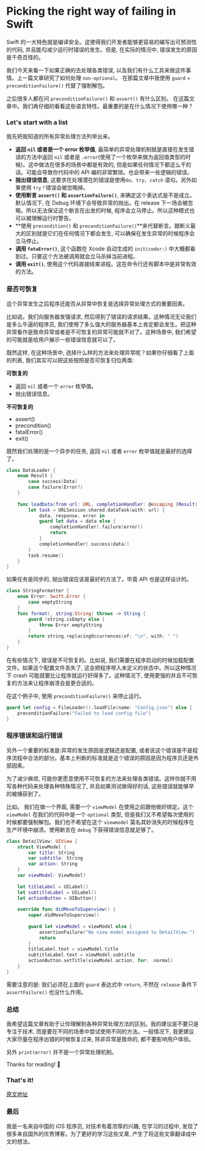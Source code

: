 # Picking the right way of failing in Swift


Swift 的一大特色就是编译安全。这使得我们开发者能够更容易的编写出可预测性的代码, 并且能勾减少运行时错误的发生。但是, 在实际的情况中, 错误发生的原因是千奇百怪的。

我们今天来看一下如果正确的去处理各类错误, 以及我们有什么工具来做这件事情。上一篇文章研究了如何处理 `non-optional`。 在那篇文章中我使用 `guard` + `preconditionFailure()` 代替了强制解包。

之后很多人都在问 `preconditionFailure()` 和 `assert()` 有什么区别。 在这篇文章中。我们再仔细的看看这些语言特性。最重要的是在什么情况下使用哪一种？

### Let's start with a list

我先把我知道的所有异常处理方法列举出来。

* **返回 `nil` 或者是一个 error 枚举值**, 最简单的异常处理机制就是直接在发生错误的方法中返回 `nil` 或者是 `.error`(使用了一个枚举来做为返回值类型的时候)。这中做法在很多的场景中都是有效的, 但是如果任何情况下都这么干的话。可能会导致你代码中的 API 编的非常繁琐。也会带来一些逻辑的错误。
* **抛出错误信息**, 这要求在处理潜在的错误是使用`do`、`try`、`catch` 语句。另外如果使用 `try？`错误会被忽略掉。
* **使用断言 `assert()` 和 `assertionFailure()`**, 来确定这个表达式是不是成立。默认情况下, 在 Debug 环境下会导致异常的抛出。在 release 下一场会被忽略。所以无法保证这个断言在出发的时候, 程序会立马停止。所以这种模式也可以被理解运行时警告。
* **使用 `precondition()` 和 `preconditionFailure()`**来代替断言。跟断义最大的区别就是它们在任何情况下都会发生, 可以确保在发生异常的时候程序会立马停止。
* **调用 `fataError()`**, 这个函数在 Xcode 自动生成的 `init(coder:)` 中大概都看到过。只要这个方法被调用就会立马杀掉当前进程。
* **调用 `exit()`**, 使用这个代码直接结束进程。这在命令行还有脚本中是非常有效的方法。

### 是否可恢复

这个异常发生之后程序还能否从异常中恢复是选择异常处理方式的重要因素。

比如说。我们向服务器发强请求, 然后得到了错误的请求结果。这种情况无论我们是多么牛逼的程序员, 我们使用了多么强大的服务器基本上肯定都会发生。把这种异常看作是致命异常或者是不可恢复的异常可能就不对了。这种场景中, 我们希望的可能就是给用户展示一些错误信息就可以了。

既然这样, 在这种场景中, 选择什么样的方法来处理异常呢？如果你仔细看了上面的列表, 我们其实可以把这些按照是否可恢复归位两类:


**可恢复的**

* 返回 `nil` 或者一个 `error` 枚举值。
* 抛出错误信息。

**不可恢复的**

* assert()
* precondition()
* fatalError()
* exit()

既然我们处理的是一个异步的任务, 返回 `nil` 或者 `error` 枚举值就是最好的选择了。


```swift
class DataLoader {
    enum Result {
        case success(Data)
        case failure(Error?)
    }
    
    func loadData(from url: URL, completionHandler: @escaping (Result) -> Void) {
        let task = URLSession.shared.dataTask(with: url) {
            data, response, error in
            guard let data = data else {
                completionHandler(.failure(error))
                return
            }
            completionHandler(.success(data))
        }
        task.resume()
    }   
}
```

如果任务是同步的, 抛出错误应该是最好的方法了。毕竟 API 也是这样设计的。

```swift
class StringFormatter {
    enum Error: Swift.Error {
        case emptyString
    }
    func format(_ string:String) throws -> String {
        guard !string.isEmpty else {
            throw Error.emptyString
        }
        return string.replacingOccurrences(of: "\n", with: " ")
    }
}
```

在有些情况下, 错误是不可恢复的。比如说, 我们需要在程序启动的时候加载配置文件。如果这个配置文件丢失了, 这会把程序带入未定义的状态中。所以这种情况下 crash 可能就要比让程序就运行好得多了。这种情况下, 使用更强的并且不可恢复的方法来让程序崩溃会是更合适的。

在这个例子中, 使用 `preconditionFailure()` 来停止运行。

```swift
guard let config = FileLoader().loadFile(name: "Config.json") else {
    preconditionFailure("Failed to load config file")
}
```

### 程序错误和运行错误

另外一个重要的标准是:异常的发生原因是逻辑还是配置, 或者说这个错误是不是程序流程中合法的部分。基本上判断的标准就是这个错误的原因是因为程序员还是外部因素。

为了减少麻烦, 可能你更愿意使用不可恢复的方法来处理各类错误。这样你就不用写各种代码来处理各种特殊情况了, 并且如果测试做得好的话, 这些错误就能够早的被捕获到了。

比如。 我们在做一个界面, 需要一个 `viewModel` 在使用之前跟他做好绑定。这个 `viewModel` 在我们的代码中是一个 `optional` 类型, 但是我们又不希望每次使用的时候都要强制解包。我们也不希望在这个 `viewmodel` 莫名其妙消失的时候程序在生产环境中崩溃。使用断言在 `debug` 下获得错误信息就足够了。

```swift
class DetailView: UIView {
    struct ViewModel {
        var title: String
        var subtitle: String
        var action: String
    }
    var viewModel: ViewModel?
    
    let titleLabel = UILabel()
    let subtitleLabel = UILabel()
    let actionButton = UIButton()
    
    override func didMoveToSuperview() {
        super.didMoveToSuperview()
        
        guard let viewModel = viewModel else {
            assertionFailure("No view model assigned to DetailView.")
            return
        }
        titleLabel.text = viewModel.title
        subtitleLabel.text = viewModel.subtitle
        actionButton.setTitle(viewModel.action, for: .normal)
    }
}
```

需要注意的是: 我们必须在上面的 `guard` 表达式中 `return`, 不然在 `release` 条件下 `assertFailure()` 也没什么作用。


### 总结

我希望这篇文章有助于让你理解到各种异常处理方法的区别。我的建议是不要只是专注于技术, 而是要在不同的场景中尝试使用不同的方法。一般情况下, 我更建议大家尽量在程序出错的时候恢复过来, 除非异常是致命的, 都不要影响用户体验。

另外 `print(error)` 并不是一个异常处理机制。

Thanks for reading! 🚀


### That's it!
[原文地址](https://medium.com/@johnsundell/picking-the-right-way-of-failing-in-swift-e89125a6b5b5)

### 最后

我是一名来自中国的 iOS 程序员, 对技术有着浓厚的兴趣, 在学习的过程中, 发现了很多来自国外的优秀博客。为了更好的学习这些文章, 产生了将这些文章翻译成中文的想法。



